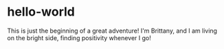 # hello-world
This is just the beginning of a great adventure! I'm Brittany, and I am living on the bright side, finding positivity whenever I go!
